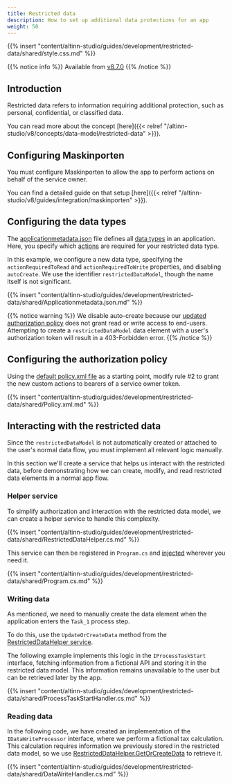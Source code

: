 ```yaml
---
title: Restricted data
description: How to set up additional data protections for an app
weight: 50
---
```


{{% insert "content/altinn-studio/guides/development/restricted-data/shared/style.css.md" %}} 

{{% notice info %}}
Available from [v8.7.0](https://github.com/Altinn/app-lib-dotnet/releases/tag/v8.7.0)
{{% /notice %}}

## Introduction
Restricted data refers to information requiring additional protection, such as personal, confidential, or classified data.

You can read more about the concept [here]({{< relref "/altinn-studio/v8/concepts/data-model/restricted-data" >}}).

## Configuring Maskinporten
You must configure Maskinporten to allow the app to perform actions on behalf of the service owner.

You can find a detailed guide on that setup [here]({{< relref "/altinn-studio/v8/guides/integration/maskinporten" >}}).

## Configuring the data types
The [applicationmetadata.json](https://github.com/Altinn/altinn-studio/blob/main/src/App/app-template-dotnet/src/App/config/applicationmetadata.json) file defines all [data types](/en/api/models/app-metadata/#datatype) in an application. Here, you specify which [actions](/en/altinn-studio/v8/reference/configuration/authorization/#action-attributes) are required for your restricted data type.

In this example, we configure a new data type, specifying the `actionRequiredToRead` and `actionRequiredToWrite` properties, and disabling `autoCreate`. We use the identifier `restrictedDataModel`, though the name itself is not significant.

{{% insert "content/altinn-studio/guides/development/restricted-data/shared/Applicationmetadata.json.md" %}}

{{% notice warning %}}
We disable auto-create because our [updated authorization policy](#configuring-the-authorization-policy) does not grant read or write access to end-users. Attempting to create a `restrictedDataModel` data element with a user's authorization token will result in a 403-Forbidden error.
{{% /notice %}}

## Configuring the authorization policy
Using the [default policy.xml file](https://github.com/Altinn/altinn-studio/blob/main/src/App/app-template-dotnet/src/App/config/authorization/policy.xml) as a starting point, modify rule #2 to grant the new custom actions to bearers of a service owner token.

{{% insert "content/altinn-studio/guides/development/restricted-data/shared/Policy.xml.md" %}}

## Interacting with the restricted data
Since the `restrictedDataModel` is not automatically created or attached to the user's normal data flow, you must implement all relevant logic manually.

In this section we'll create a service that helps us interact with the restricted data, before demonstrating how we can create, modify, and read restricted data elements in a normal app flow.

### Helper service
To simplify authorization and interaction with the restricted data model, we can create a helper service to handle this complexity.

{{% insert "content/altinn-studio/guides/development/restricted-data/shared/RestrictedDataHelper.cs.md" %}}

This service can then be registered in `Program.cs` and [injected](https://learn.microsoft.com/en-us/dotnet/core/extensions/dependency-injection) wherever you need it.

{{% insert "content/altinn-studio/guides/development/restricted-data/shared/Program.cs.md" %}}

### Writing data
As mentioned, we need to manually create the data element when the application enters the `Task_1` process step.

To do this, use the `UpdateOrCreateData` method from the [RestrictedDataHelper service](#helper-service).

The following example implements this logic in the `IProcessTaskStart` interface, fetching information from a fictional API and storing it in the restricted data model. This information remains unavailable to the user but can be retrieved later by the app.

{{% insert "content/altinn-studio/guides/development/restricted-data/shared/ProcessTaskStartHandler.cs.md" %}}

### Reading data
In the following code, we have created an implementation of the `IDataWriteProcessor` interface, where we perform a fictional tax calculation. This calculation requires information we previously stored in the restricted data model, so we use [RestrictedDataHelper.GetOrCreateData](#helper-service) to retrieve it.

{{% insert "content/altinn-studio/guides/development/restricted-data/shared/DataWriteHandler.cs.md" %}}